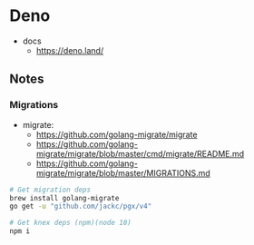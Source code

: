 # Deno

- docs
  - https://deno.land/

## Notes

### Migrations

- migrate:
  - https://github.com/golang-migrate/migrate
  - https://github.com/golang-migrate/migrate/blob/master/cmd/migrate/README.md
  - https://github.com/golang-migrate/migrate/blob/master/MIGRATIONS.md

```bash
# Get migration deps
brew install golang-migrate
go get -u "github.com/jackc/pgx/v4"

# Get knex deps (npm)(node 18)
npm i
```
